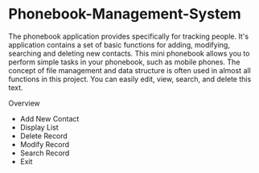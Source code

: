 # Phonebook-Management-System

The phonebook application provides specifically for tracking people. It's application contains a set of basic functions for adding, modifying, searching and deleting new contacts. This mini phonebook allows you to perform simple tasks in your phonebook, such as mobile phones. The concept of file management and data structure is often used in almost all functions in this project. You can easily edit, view, search, and delete this text.

Overview

- Add New Contact
- Display List
- Delete Record
- Modify Record
- Search Record
- Exit
